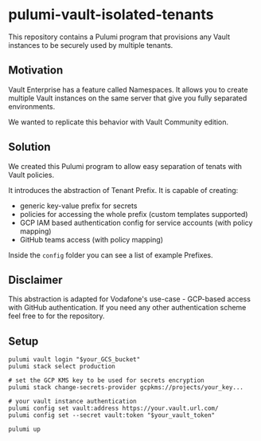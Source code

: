 # pulumi-vault-isolated-tenants 

This repository contains a Pulumi program that provisions any Vault instances to be securely used by multiple tenants.

## Motivation

Vault Enterprise has a feature called Namespaces. It allows you to create multiple Vault instances on the same server that give you fully separated environments.

We wanted to replicate this behavior with Vault Community edition.


## Solution

We created this Pulumi program to allow easy separation of tenats with Vault policies.

It introduces the abstraction of Tenant Prefix. It is capable of creating:
* generic key-value prefix for secrets
* policies for accessing the whole prefix (custom templates supported)
* GCP IAM based authentication config for service accounts (with policy mapping)
* GitHub teams access (with policy mapping)

Inside the `config` folder you can see a list of example Prefixes.

## Disclaimer

This abstraction is adapted for Vodafone's use-case - GCP-based access with GitHub authentication.
If you need any other authentication scheme feel free to for the repository.

## Setup

```
pulumi vault login "$your_GCS_bucket"
pulumi stack select production

# set the GCP KMS key to be used for secrets encryption
pulumi stack change-secrets-provider gcpkms://projects/your_key...

# your vault instance authentication
pulumi config set vault:address https://your.vault.url.com/
pulumi config set --secret vault:token "$your_vault_token"

pulumi up
```
